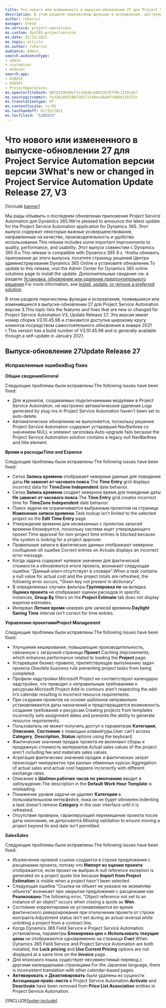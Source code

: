 ```yaml
---
title: Что нового или измененного в выпуске-обновлении 27 для Project Service Automation версии версии 3
description: В этом разделе перечислены функции и исправления, доступные в выпуске-обновлении 27 для Project Service Automation версии версии 3.
author: ruhercul
manager: kfend
ms.service: project-operations
ms.custom: dyn365-projectservice
ms.date: 01/12/2021
ms.topic: article
ms.author: ruhercul
audience: Admin
search.audienceType:
- admin
- customizer
- enduser
search.app:
- D365CE
- D365PS
- ProjectOperations
ms.openlocfilehash: 8879229b50ef113d6d6cb8622b707f0c12182a57
ms.sourcegitcommit: fa32b1893286f20271fa4ec4be8fc68bd135f53c
ms.translationtype: HT
ms.contentlocale: ru-RU
ms.lasthandoff: 02/15/2021
ms.locfileid: "5280324"
---
```

# <a name="whats-new-or-changed-in-project-service-automation-update-release-27-v3"></a><span data-ttu-id="5fd44-103">Что нового или измененного в выпуске-обновлении 27 для Project Service Automation версии версии 3</span><span class="sxs-lookup"><span data-stu-id="5fd44-103">What's new or changed in Project Service Automation Update Release 27, V3</span></span>

[!include [banner](../includes/psa-now-project-operations.md)]

<span data-ttu-id="5fd44-104">Мы рады объявить о последнем обновлении приложения Project Service Automation для Dynamics 365.</span><span class="sxs-lookup"><span data-stu-id="5fd44-104">We’re pleased to announce the latest update for the Project Service Automation application for Dynamics 365.</span></span> <span data-ttu-id="5fd44-105">Этот выпуск содержит некоторые важные усовершенствования, направленные на качество, производительность и удобство использования.</span><span class="sxs-lookup"><span data-stu-id="5fd44-105">This release includes some important improvements to quality, performance, and usability.</span></span> <span data-ttu-id="5fd44-106">Этот выпуск совместим с Dynamics 365 9.x.</span><span class="sxs-lookup"><span data-stu-id="5fd44-106">This release is compatible with Dynamics 365 9.x.</span></span> <span data-ttu-id="5fd44-107">Чтобы обновить приложение до этого выпуска, посетите страницу решений Центра администрирования Dynamics 365 Online и установите обновление.</span><span class="sxs-lookup"><span data-stu-id="5fd44-107">To update to this release, visit the Admin Center for Dynamics 365 online solutions page to install the update.</span></span> <span data-ttu-id="5fd44-108">Дополнительные сведения см. в разделе [Установка, обновление или удаление предпочтительного решения](https://docs.microsoft.com/power-platform/admin/install-remove-preferred-solution).</span><span class="sxs-lookup"><span data-stu-id="5fd44-108">For more information, see [Install, update, or remove a preferred solution](https://docs.microsoft.com/power-platform/admin/install-remove-preferred-solution).</span></span>

<span data-ttu-id="5fd44-109">В этом разделе перечислены функции и исправления, появившиеся или изменившиеся в выпуске-обновлении 27 для Project Service Automation версии 3.</span><span class="sxs-lookup"><span data-stu-id="5fd44-109">This topic lists the features and fixes that are new or changed for Project Service Automation V3, Update Release 27.</span></span> <span data-ttu-id="5fd44-110">Эта версия имеет номер сборки V3.10.45.98 и становится доступна широкому кругу клиентов посредством самостоятельного обновления в январе 2021 г.</span><span class="sxs-lookup"><span data-stu-id="5fd44-110">This version has a build number of V3.10.45.98 and is generally available through a self-update in January 2021.</span></span>

## <a name="update-release-27"></a><span data-ttu-id="5fd44-111">Выпуск-обновление 27</span><span class="sxs-lookup"><span data-stu-id="5fd44-111">Update Release 27</span></span>

### <a name="bug-fixes"></a><span data-ttu-id="5fd44-112">Исправленные ошибки</span><span class="sxs-lookup"><span data-stu-id="5fd44-112">Bug fixes</span></span>

<span data-ttu-id="5fd44-113">**Общие сведения**</span><span class="sxs-lookup"><span data-stu-id="5fd44-113">**General**</span></span>

<span data-ttu-id="5fd44-114">Следующие проблемы были исправлены:</span><span class="sxs-lookup"><span data-stu-id="5fd44-114">The following issues have been fixed:</span></span>

- <span data-ttu-id="5fd44-115">Для журналов, создаваемых подключаемыми модулями в Project Service Automation, не настроено автоматическое удаление.</span><span class="sxs-lookup"><span data-stu-id="5fd44-115">Logs generated by plug-ins in Project Service Automation haven't been set to auto-delete.</span></span>
- <span data-ttu-id="5fd44-116">Автоматическое обновление не выполняется, поскольку решение Project Service Automation содержит устаревший NavBarArea со значением NULL и элемент заголовка.</span><span class="sxs-lookup"><span data-stu-id="5fd44-116">Auto-upgrade fails because the Project Service Automation solution contains a legacy null NavBarArea and title element.</span></span>

<span data-ttu-id="5fd44-117">**Время и расходы**</span><span class="sxs-lookup"><span data-stu-id="5fd44-117">**Time and Expense**</span></span>

<span data-ttu-id="5fd44-118">Следующие проблемы были исправлены:</span><span class="sxs-lookup"><span data-stu-id="5fd44-118">The following issues have been fixed:</span></span>

- <span data-ttu-id="5fd44-119">Сетка **Запись времени** отображает неверные данные для поведение даты **Не зависит от часового пояса**.</span><span class="sxs-lookup"><span data-stu-id="5fd44-119">The **Time Entry** grid displays incorrect data for **TimeZone Independent** date behavior.</span></span>
- <span data-ttu-id="5fd44-120">Сетка **Запись времени** создает неверное время для поведение даты **Не зависит от часового пояса**.</span><span class="sxs-lookup"><span data-stu-id="5fd44-120">The **Time Entry** grid creates incorrect time for **TimeZone Independent** date behavior.</span></span>
- <span data-ttu-id="5fd44-121">Поиск задачи не ограничивается выбранным проектом на страница **Изменение записи времени**.</span><span class="sxs-lookup"><span data-stu-id="5fd44-121">Task lookup isn't limited to the selected project on the **Edit Time Entry** page.</span></span>
- <span data-ttu-id="5fd44-122">Утверждение времени для несвязанных с проектом записей времени блокируется, поскольку система ищет утверждающего проект.</span><span class="sxs-lookup"><span data-stu-id="5fd44-122">Time approval for non-project time entries is blocked because the system is looking for a project approver.</span></span>
- <span data-ttu-id="5fd44-123">Правильные записи в фактических данных отображают неверное сообщение об ошибке.</span><span class="sxs-lookup"><span data-stu-id="5fd44-123">Correct entries on Actuals displays an incorrect error message.</span></span>
- <span data-ttu-id="5fd44-124">Когда задача содержит нулевое значение для фактической стоимости и обновляются итоги проекта, возникает следующая ошибка: "Данный ключ отсутствует в словаре".</span><span class="sxs-lookup"><span data-stu-id="5fd44-124">When a task contains a null value for actual cost and the project totals are refreshed, the following error occurs, "Given key not present in dictionary".</span></span>
- <span data-ttu-id="5fd44-125">В определенных случаях фильтры **Группировка по** на вкладка **Оценка проекта** не отображает оценки расходов.</span><span class="sxs-lookup"><span data-stu-id="5fd44-125">In specific instances, **Group By** filters on the **Project Estimate** tab does not display expense estimates.</span></span>
- <span data-ttu-id="5fd44-126">Интервал **Летнее время** неверен для записей времени.</span><span class="sxs-lookup"><span data-stu-id="5fd44-126">**Daylight Saving Time** interval isn't correct for time entries.</span></span>

<span data-ttu-id="5fd44-127">**Управление проектами**</span><span class="sxs-lookup"><span data-stu-id="5fd44-127">**Project Management**</span></span>

<span data-ttu-id="5fd44-128">Следующие проблемы были исправлены:</span><span class="sxs-lookup"><span data-stu-id="5fd44-128">The following issues have been fixed:</span></span>

- <span data-ttu-id="5fd44-129">Улучшения кеширования, повышающие производительность, связанную с загрузкой страницы **Проект**.</span><span class="sxs-lookup"><span data-stu-id="5fd44-129">Caching improvements, which enhances performance related to loading the **Project** page.</span></span>
- <span data-ttu-id="5fd44-130">Устаревшее бизнес-правило, препятствующее выполнению задач проекта.</span><span class="sxs-lookup"><span data-stu-id="5fd44-130">Obsolete business rule preventing project tasks from being completed.</span></span>
- <span data-ttu-id="5fd44-131">Профили надстройки Microsoft Project не соответствуют календарю надстройки, что приводит к неправильным требованиям к ресурсам.</span><span class="sxs-lookup"><span data-stu-id="5fd44-131">Microsoft Project Add-in contours aren't respecting the add-in’s calendar resulting in incorrect resource requirements.</span></span>
- <span data-ttu-id="5fd44-132">При создании проектов на основе шаблонов неправильно устанавливаются даты назначений и предотвращается возможность создания требований к ресурсам.</span><span class="sxs-lookup"><span data-stu-id="5fd44-132">Creating projects from templates incorrectly sets assignment dates and prevents the ability to generate resource requirements.</span></span>
- <span data-ttu-id="5fd44-133">Пользователь не может получить доступ к параметрам **Категория**, **Описание**, **Состояние** с помощью клавиатуры.</span><span class="sxs-lookup"><span data-stu-id="5fd44-133">User can't access **Category**, **Description**, **Status** options using the keyboard.</span></span>
- <span data-ttu-id="5fd44-134">Фактические значения продаж проекта не включают сборы и продажную стоимость материалов.</span><span class="sxs-lookup"><span data-stu-id="5fd44-134">Actual sales values of the project aren't including fee and materials sales values.</span></span>
- <span data-ttu-id="5fd44-135">Агрегация фактических значений продаж и фактических затрат происходит некорректно при разных обменных курсах.</span><span class="sxs-lookup"><span data-stu-id="5fd44-135">Aggregation of actual sales and actual cost happens incorrectly with different exchange rates.</span></span>
- <span data-ttu-id="5fd44-136">Описание в **Шаблон рабочих часов по умолчанию** вводит в заблуждение.</span><span class="sxs-lookup"><span data-stu-id="5fd44-136">The description in the **Default Work Hour Template** is misleading.</span></span>
- <span data-ttu-id="5fd44-137">Понижение уровня задачи не удаляет **Категория** в пользовательском интерфейсе, пока он не будет обновлен.</span><span class="sxs-lookup"><span data-stu-id="5fd44-137">Indenting a task doesn't remove **Category** in the user interface until it is refreshed.</span></span>
- <span data-ttu-id="5fd44-138">Отсутствие проверки, гарантирующей перемещение проекта после даты окончания, не допускается.</span><span class="sxs-lookup"><span data-stu-id="5fd44-138">Missing validation to ensure moving a project beyond its end date isn't permitted.</span></span>

<span data-ttu-id="5fd44-139">**Sales**</span><span class="sxs-lookup"><span data-stu-id="5fd44-139">**Sales**</span></span>

<span data-ttu-id="5fd44-140">Следующие проблемы были исправлены:</span><span class="sxs-lookup"><span data-stu-id="5fd44-140">The following issues have been fixed:</span></span>

- <span data-ttu-id="5fd44-141">Исключение нулевой ссылки создается в строке предложения с расценками проекта, потому что **Импорт из оценки проекта** отображается, если проект не выбран.</span><span class="sxs-lookup"><span data-stu-id="5fd44-141">A null reference exception is generated on a project quote line because **Import from Project Estimation** is visible when a project hasn't been selected.</span></span>
- <span data-ttu-id="5fd44-142">Следующая ошибка "Ссылка на объект не указана на экземпляр объекта" возникает при закрытии предложения с расценками как **Реализовано**.</span><span class="sxs-lookup"><span data-stu-id="5fd44-142">The following error, "Object reference not set to an instance of an object" occurs when closing a quote as **Won**.</span></span>
- <span data-ttu-id="5fd44-143">Состояние корректировки не устанавливается во время фактического реверсирования при отключении проекта от строки контракта.</span><span class="sxs-lookup"><span data-stu-id="5fd44-143">Adjustment status isn't set during an actual reversal while unlinking a project from a contract line.</span></span>
- <span data-ttu-id="5fd44-144">Когда Dynamics 365 Field Service и Project Service Automation установлены, параметры **Блокировка цен** и **Использовать текущие цены** не отображаются одновременно на страница **Счет**.</span><span class="sxs-lookup"><span data-stu-id="5fd44-144">When Dynamics 365 Field Service and Project Service Automation are both installed, the **Lock pricing** and **Use Current Pricing** options are not displayed at a same time on the **Invoice** page.</span></span>
- <span data-ttu-id="5fd44-145">Для японского языка существует несовместимый перевод с другими календарными страницами.</span><span class="sxs-lookup"><span data-stu-id="5fd44-145">For the Japanese language, there is inconsistent translation with other calendar-based pages.</span></span>
- <span data-ttu-id="5fd44-146">**Активировать** и **Деактивировать** были удалены из сущности **Ассоциация прайс-листа** в Project Service Automation.</span><span class="sxs-lookup"><span data-stu-id="5fd44-146">**Activate** and **Deactivate** have been removed from **Price List Association** entities in Project Service Automation.</span></span>


[!INCLUDE[footer-include](../includes/footer-banner.md)]